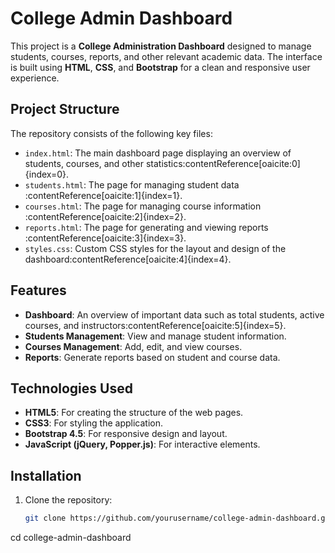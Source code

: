 # College Admin Dashboard

This project is a **College Administration Dashboard** designed to manage students, courses, reports, and other relevant academic data. The interface is built using **HTML**, **CSS**, and **Bootstrap** for a clean and responsive user experience.

## Project Structure

The repository consists of the following key files:

- `index.html`: The main dashboard page displaying an overview of students, courses, and other statistics&#8203;:contentReference[oaicite:0]{index=0}.
- `students.html`: The page for managing student data&#8203;:contentReference[oaicite:1]{index=1}.
- `courses.html`: The page for managing course information&#8203;:contentReference[oaicite:2]{index=2}.
- `reports.html`: The page for generating and viewing reports&#8203;:contentReference[oaicite:3]{index=3}.
- `styles.css`: Custom CSS styles for the layout and design of the dashboard&#8203;:contentReference[oaicite:4]{index=4}.

## Features

- **Dashboard**: An overview of important data such as total students, active courses, and instructors&#8203;:contentReference[oaicite:5]{index=5}.
- **Students Management**: View and manage student information.
- **Courses Management**: Add, edit, and view courses.
- **Reports**: Generate reports based on student and course data.
  
## Technologies Used

- **HTML5**: For creating the structure of the web pages.
- **CSS3**: For styling the application.
- **Bootstrap 4.5**: For responsive design and layout.
- **JavaScript (jQuery, Popper.js)**: For interactive elements.

## Installation

1. Clone the repository:
   ```bash
   git clone https://github.com/yourusername/college-admin-dashboard.git

cd college-admin-dashboard
